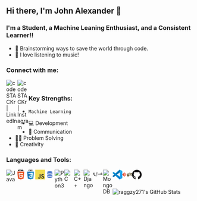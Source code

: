 ## Hi there, I'm John Alexander 👋 

### I'm a Student, a Machine Leaning Enthusiast, and a Consistent Learner!!

- 🧠 Brainstorming ways to save the world through code.
- 🎵 I love listening to music!

### Connect with me:

[<img align="left" alt="codeSTACKr | LinkedIn" width="30px" src="https://img.icons8.com/fluency/48/000000/linkedin.png" />][linkedin]
[<img align="left" alt="codeSTACKr | Instagram" width="30px" src="https://img.icons8.com/color/48/000000/instagram-new--v2.png" />][instagram]

<br />

### Key Strengths:

-     Machine Learning
- 💻 Development
- 📢 Communication
- 👷‍♂️ Problem Solving
- 🎨 Creativity

### Languages and Tools:

<img align="left" alt="Java" width="26px" src="https://raw.githubusercontent.com/jmnote/z-icons/master/svg/java.svg" />
<img align="left" alt="HTML5" width="26px" src="https://raw.githubusercontent.com/github/explore/80688e429a7d4ef2fca1e82350fe8e3517d3494d/topics/html/html.png" />
<img align="left" alt="CSS3" width="26px" src="https://raw.githubusercontent.com/github/explore/80688e429a7d4ef2fca1e82350fe8e3517d3494d/topics/css/css.png" />
<img align="left" alt="JavaScript" width="26px" src="https://raw.githubusercontent.com/github/explore/80688e429a7d4ef2fca1e82350fe8e3517d3494d/topics/javascript/javascript.png" />
<img align="left" alt="SQL" width="26px" src="https://raw.githubusercontent.com/github/explore/80688e429a7d4ef2fca1e82350fe8e3517d3494d/topics/sql/sql.png" />
<img align="left" alt="Python3" width="26px" src="https://raw.githubusercontent.com/jmnote/z-icons/master/svg/python.svg" />
<img align="left" alt="C" width="26px" src="https://raw.githubusercontent.com/jmnote/z-icons/master/svg/c.svg" />
<img align="left" alt="C++" width="26px" src="https://raw.githubusercontent.com/jmnote/z-icons/master/svg/cpp.svg" />
<img align="left" alt="Django" width="26px" src="https://img.icons8.com/material-outlined/24/000000/django.png" />
<img align="left" alt="Flask" width="26px" src="https://github.com/John-Alex07/John-Alex07/blob/0b746483bef4ad149815f2a7479896eea1053d42/icons8-flask-100.png" />
<!-- <img align="left" alt="Angular" width="26px" src="https://img.icons8.com/color/48/000000/angularjs.png" /> -->
<!-- <img align="left" alt="Ionic" width="26px" src="https://img.icons8.com/ios-filled/50/000000/ionic.png" />
<img align="left" alt="Firebase" width="26px" src="https://img.icons8.com/color/48/000000/firebase.png" /> -->
<img align="left" alt="MongoDB" width="26px" src="https://img.icons8.com/color/48/000000/mongodb.png" />
<img align="left" alt="Visual Studio Code" width="26px" src="https://raw.githubusercontent.com/github/explore/80688e429a7d4ef2fca1e82350fe8e3517d3494d/topics/visual-studio-code/visual-studio-code.png" />
<img align="left" alt="Git" width="26px" src="https://raw.githubusercontent.com/github/explore/80688e429a7d4ef2fca1e82350fe8e3517d3494d/topics/git/git.png" />
<img align="left" alt="GitHub" width="26px" src="https://raw.githubusercontent.com/github/explore/78df643247d429f6cc873026c0622819ad797942/topics/github/github.png" />
<!-- <img align="left" alt="Terminal" width="26px" src="https://raw.githubusercontent.com/github/explore/80688e429a7d4ef2fca1e82350fe8e3517d3494d/topics/terminal/terminal.png" />
 -->
<br />
<br />
<br />

<img align="left" alt="raggzy271's GitHub Stats" src="https://github-readme-stats.vercel.app/api?username=John-Alex07&show_icons=true&hide_border=true&count_private=true&theme=radical" />

[instagram]: https://www.instagram.com/john_a13x/
[linkedin]: https://www.linkedin.com/in/johnalex07/
